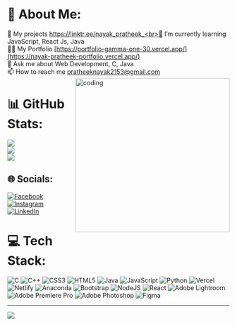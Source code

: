 # 💫 About Me:
🔭 My projects https://linktr.ee/nayak_pratheek_<br>🌱 I’m currently learning JavaScript, React Js, Java<br>👨‍💻 My Portfolio [https://portfolio-gamma-one-30.vercel.app/](https://nayak-pratheek-portfolio.vercel.app/)<br>💬 Ask me about Web Development, C, Java<br>📫 How to reach me pratheeknayak2153@gmail.com
<img src="https://media.tenor.com/YZPnGuPeZv8AAAAd/coding.gif" alt="coding" width=350 align="right" top="0">
# 📊 GitHub Stats:
![](https://github-readme-stats.vercel.app/api?username=NayakPratheek&theme=dark&hide_border=false&include_all_commits=false&count_private=false)<br/>
![](https://github-readme-streak-stats.herokuapp.com/?user=NayakPratheek&theme=dark&hide_border=false)<br/>
![](https://github-readme-stats.vercel.app/api/top-langs/?username=NayakPratheek&theme=dark&hide_border=false&include_all_commits=false&count_private=false&layout=compact)

## 🌐 Socials:
[![Facebook](https://img.shields.io/badge/Facebook-%231877F2.svg?logo=Facebook&logoColor=white)](https://www.facebook.com/profile.php?id=100091435612255) [![Instagram](https://img.shields.io/badge/Instagram-%23E4405F.svg?logo=Instagram&logoColor=white)](https://instagram.com/nayak_pratheek_) [![LinkedIn](https://img.shields.io/badge/LinkedIn-%230077B5.svg?logo=linkedin&logoColor=white)](www.linkedin.com/in/pratheek-nayak-b-k-93751725a) 

# 💻 Tech Stack:
![C](https://img.shields.io/badge/c-%2300599C.svg?style=for-the-badge&logo=c&logoColor=white) ![C++](https://img.shields.io/badge/c++-%2300599C.svg?style=for-the-badge&logo=c%2B%2B&logoColor=white) ![CSS3](https://img.shields.io/badge/css3-%231572B6.svg?style=for-the-badge&logo=css3&logoColor=white) ![HTML5](https://img.shields.io/badge/html5-%23E34F26.svg?style=for-the-badge&logo=html5&logoColor=white) ![Java](https://img.shields.io/badge/java-%23ED8B00.svg?style=for-the-badge&logo=openjdk&logoColor=white) ![JavaScript](https://img.shields.io/badge/javascript-%23323330.svg?style=for-the-badge&logo=javascript&logoColor=%23F7DF1E) ![Python](https://img.shields.io/badge/python-3670A0?style=for-the-badge&logo=python&logoColor=ffdd54) ![Vercel](https://img.shields.io/badge/vercel-%23000000.svg?style=for-the-badge&logo=vercel&logoColor=white) ![Netlify](https://img.shields.io/badge/netlify-%23000000.svg?style=for-the-badge&logo=netlify&logoColor=#00C7B7) ![Anaconda](https://img.shields.io/badge/Anaconda-%2344A833.svg?style=for-the-badge&logo=anaconda&logoColor=white) ![Bootstrap](https://img.shields.io/badge/bootstrap-%238511FA.svg?style=for-the-badge&logo=bootstrap&logoColor=white) ![NodeJS](https://img.shields.io/badge/node.js-6DA55F?style=for-the-badge&logo=node.js&logoColor=white) ![React](https://img.shields.io/badge/react-%2320232a.svg?style=for-the-badge&logo=react&logoColor=%2361DAFB) ![Adobe Lightroom](https://img.shields.io/badge/Adobe%20Lightroom-31A8FF.svg?style=for-the-badge&logo=Adobe%20Lightroom&logoColor=white) ![Adobe Premiere Pro](https://img.shields.io/badge/Adobe%20Premiere%20Pro-9999FF.svg?style=for-the-badge&logo=Adobe%20Premiere%20Pro&logoColor=white) ![Adobe Photoshop](https://img.shields.io/badge/adobe%20photoshop-%2331A8FF.svg?style=for-the-badge&logo=adobe%20photoshop&logoColor=white) ![Figma](https://img.shields.io/badge/figma-%23F24E1E.svg?style=for-the-badge&logo=figma&logoColor=white)


---
[![](https://visitcount.itsvg.in/api?id=NayakPratheek&icon=0&color=0)](https://visitcount.itsvg.in)

<!-- Proudly created with GPRM ( https://gprm.itsvg.in ) -->
